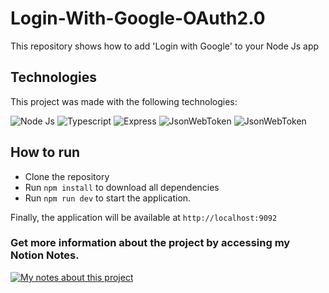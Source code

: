 # Login-With-Google-OAuth2.0

This repository shows how to add 'Login with Google' to your Node Js app

## Technologies

This project was made with the following technologies:

<img alt="Node Js" src="https://img.shields.io/badge/Node.js-339933?style=for-the-badge&logo=nodedotjs&logoColor=white" /> <img alt="Typescript" src="https://img.shields.io/badge/TypeScript-007ACC?style=for-the-badge&logo=typescript&logoColor=white" /> <img alt="Express" src="https://img.shields.io/badge/Express.js-000000?style=for-the-badge&logo=express&logoColor=white" /> <img alt="JsonWebToken" src="https://img.shields.io/badge/JWT-000000?style=for-the-badge&logo=JSON%20web%20tokens&logoColor=white" /> <img alt="JsonWebToken" src="https://img.shields.io/badge/Google_Cloud-4285F4?style=for-the-badge&logo=google-cloud&logoColor=white" />


## How to run

- Clone the repository
- Run `npm install` to download all dependencies
- Run `npm run dev` to start the application.

Finally, the application will be available at `http://localhost:9092`

### Get more information about the project by accessing my Notion Notes.
[<img alt="My notes about this project" src="https://img.shields.io/badge/Notion-000000?style=for-the-badge&logo=notion&logoColor=white" />](https://heather-scourge-972.notion.site/Google-OAuth2-Node-js-3a557c097f214d918986dad572d3127f)
